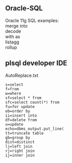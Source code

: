 ## Oracle-SQL
Oracle 11g SQL examples:  
merge into  
decode  
with as  
listagg  
rollup  

## plsql developer IDE
AutoReplace.txt
```
s=select
f=from
w=where
sf=select * from
sfc=select count(*) from
fu=for update
ob=order by
ii=insert into
df=delete from
u=update
echo=dbms_output.put_line(
tt=truncate table
gb=group by
dist=distinct
lj=left join
rj=right join
ij=inner join
```
